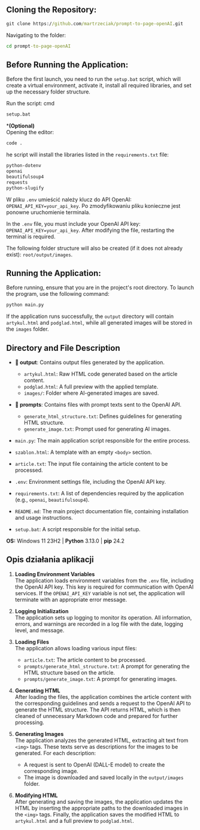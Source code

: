 ## Cloning the Repository:
```cmd
git clone https://github.com/martrzeciak/prompt-to-page-openAI.git
```
Navigating to the folder:
```cmd
cd prompt-to-page-openAI
```

## Before Running the Application:

Before the first launch, you need to run the `setup.bat` script, which will create a virtual environment, activate it, install all required libraries, and set up the necessary folder structure.

Run the script:
cmd
```cmd
setup.bat
```
***(Optional)**  
Opening the editor:
```cmd
code .
```
he script will install the libraries listed in the `requirements.txt` file:
```powershell
python-dotenv
openai
beautifulsoup4
requests
python-slugify
```
W pliku `.env` umieścić należy klucz do API OpenAI: `OPENAI_API_KEY=your_api_key`. Po zmodyfikowaniu pliku konieczne jest ponowne uruchomienie terminala.

In the `.env` file, you must include your OpenAI API key: `OPENAI_API_KEY=your_api_key`. After modifying the file, restarting the terminal is required.

The following folder structure will also be created (if it does not already exist):
`root/output/images`.

## Running the Application:
Before running, ensure that you are in the project's root directory.
To launch the program, use the following command:
```python
python main.py
```
If the application runs successfully, the `output` directory will contain `artykul.html` and `podglad.html`, while all generated images will be stored in the `images` folder.

## Directory and File Description

- **📂 output**: Contains output files generated by the application.
  - `artykul.html`: Raw HTML code generated based on the article content.
  - `podglad.html`: A full preview with the applied template.
  - `images/`: Folder where AI-generated images are saved.

- **📂 prompts**: Contains files with prompt texts sent to the OpenAI API.
  - `generate_html_structure.txt`: Defines guidelines for generating HTML structure.
  - `generate_image.txt`: Prompt used for generating AI images.

- `main.py`: The main application script responsible for the entire process.

- `szablon.html`: A template with an empty `<body>` section.

- `article.txt`: The input file containing the article content to be processed.

- `.env`: Environment settings file, including the OpenAI API key.

- `requirements.txt`: A list of dependencies required by the application (e.g., `openai`, `beautifulsoup4`).

- `README.md`: The main project documentation file, containing installation and usage instructions.

- `setup.bat`: A script responsible for the initial setup.

**OS:**  Windows 11 23H2 | **Python**  3.13.0 | **pip** 24.2 

## Opis działania aplikacji

1. **Loading Environment Variables**  
The application loads environment variables from the `.env` file, including the OpenAI API key. This key is required for communication with OpenAI services. If the `OPENAI_API_KEY` variable is not set, the application will terminate with an appropriate error message.

2. **Logging Initialization**  
The application sets up logging to monitor its operation. All information, errors, and warnings are recorded in a log file with the date, logging level, and message.

3. **Loading Files**  
The application allows loading various input files:
   - `article.txt`: The article content to be processed.
   - `prompts/generate_html_structure.txt`: A prompt for generating the HTML structure based on the article.
   - `prompts/generate_image.txt`: A prompt for generating images.

4. **Generating HTML**  
After loading the files, the application combines the article content with the corresponding guidelines and sends a request to the OpenAI API to generate the HTML structure. The API returns HTML, which is then cleaned of unnecessary Markdown code and prepared for further processing.

5. **Generating Images**  
The application analyzes the generated HTML, extracting alt text from `<img>` tags. These texts serve as descriptions for the images to be generated. For each description:
   - A request is sent to OpenAI (DALL-E model) to create the corresponding image.
   - The image is downloaded and saved locally in the `output/images` folder.

7. **Modifying HTML**  
After generating and saving the images, the application updates the HTML by inserting the appropriate paths to the downloaded images in the `<img>` tags. Finally, the application saves the modified HTML to `artykul.html` and a full preview to `podglad.html`.
